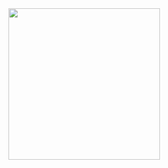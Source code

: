 <a href="https://github.com/devxb/gitanimals">
<img
  src="https://render.gitanimals.org/farms/westzeroright"
  width="300"
/>
</a>
